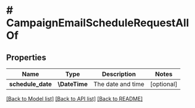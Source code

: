 # # CampaignEmailScheduleRequestAllOf

## Properties

Name | Type | Description | Notes
------------ | ------------- | ------------- | -------------
**schedule_date** | **\DateTime** | The date and time | [optional]

[[Back to Model list]](../../README.md#models) [[Back to API list]](../../README.md#endpoints) [[Back to README]](../../README.md)
